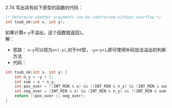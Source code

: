 2.74 写出具有如下原型的函数的代码：
```c
/* Determine whether arguments can be subtracted without overflow */
int tsub_ok(int x, int y);
```
如果计算`x-y`不溢出，这个函数就返回`1`。  
解：
- 思路：
  `n-y`可以视为`n+(-y)`,对于int型，`-y=~y+1`,即可使用补码加法溢出的判断方法
- 代码：
```c
int tsub_ok(int x, int y) {
    int n_y = ~y + 1;
    int sum = x + n_y;
    int pos_over = !(INT_MIN & x) && !(INT_MIN & n_y) && (INT_MIN & sum);
    int neg_over = (INT_MIN & x) && (INT_MIN & n_y) && !(INT_MIN & sum);
    return !(pos_over || neg_over);
}
```